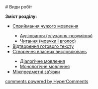 <div id="hypercomments_widget" class="js-hypercomments-widget invisible"></div>
# Види робіт

<p><b>Зміст розділу:</b></p>
<ul type="square">
<li><a href="https://ukrmon59.ed-era.com/1/spryumannya_ckhuzhogo_movlennya.html">Сприймання чужого мовлення</a></li>
<ul type="disc">
<li><a href="https://ukrmon59.ed-era.com/1/audyuvannya.html">Аудіювання (слухання-розуміння)</a></li>
<li><a href="https://ukrmon59.ed-era.com/1/chytannya.html">Читання (мовчки і вголос)</a></li>
</ul>
<li><a href="https://ukrmon59.ed-era.com/1/vidtvorennya_gotovogo_tekstu.html">Відтворення готового тексту</a></li>
<li><a href="https://ukrmon59.ed-era.com/1/stvorennya_vlasnykh_vyslovluvan.html">Створення власних висловлювань</a></li>
<ul type="disc">
<li><a href="https://ukrmon59.ed-era.com/1/dialogichne_movlennya.html">Діалогічне мовлення</a></li>
<li><a href="https://ukrmon59.ed-era.com/1/monologychne_movlennya.html">Монологічне мовлення</a></li>
</ul>
<li><a href="https://ukrmon59.ed-era.com/1/mizhpredmetny_zvyazki.html">Міжпредметні зв'язки</a></li>
</ul>

<div class="js-hypercomments-container">
<a href="http://hypercomments.com" class="hc-link" title="comments widget">comments powered by HyperComments</a>
</div>